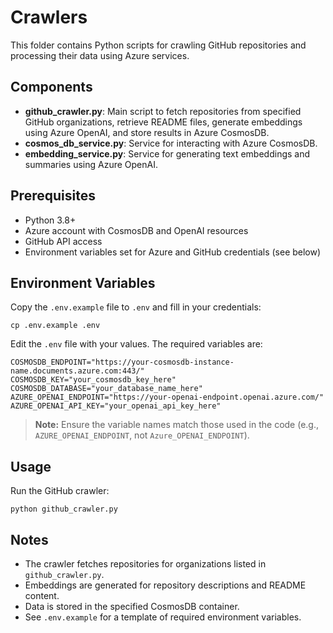# Crawlers

This folder contains Python scripts for crawling GitHub repositories and processing their data using Azure services.

## Components

- **github_crawler.py**: Main script to fetch repositories from specified GitHub organizations, retrieve README files, generate embeddings using Azure OpenAI, and store results in Azure CosmosDB.
- **cosmos_db_service.py**: Service for interacting with Azure CosmosDB.
- **embedding_service.py**: Service for generating text embeddings and summaries using Azure OpenAI.

## Prerequisites

- Python 3.8+
- Azure account with CosmosDB and OpenAI resources
- GitHub API access
- Environment variables set for Azure and GitHub credentials (see below)

## Environment Variables

Copy the `.env.example` file to `.env` and fill in your credentials:

```
cp .env.example .env
```

Edit the `.env` file with your values. The required variables are:

```
COSMOSDB_ENDPOINT="https://your-cosmosdb-instance-name.documents.azure.com:443/"
COSMOSDB_KEY="your_cosmosdb_key_here"
COSMOSDB_DATABASE="your_database_name_here"
AZURE_OPENAI_ENDPOINT="https://your-openai-endpoint.openai.azure.com/"
AZURE_OPENAI_API_KEY="your_openai_api_key_here"
```

> **Note:** Ensure the variable names match those used in the code (e.g., `AZURE_OPENAI_ENDPOINT`, not `Azure_OPENAI_ENDPOINT`).

## Usage

Run the GitHub crawler:

```
python github_crawler.py
```

## Notes
- The crawler fetches repositories for organizations listed in `github_crawler.py`.
- Embeddings are generated for repository descriptions and README content.
- Data is stored in the specified CosmosDB container.
- See `.env.example` for a template of required environment variables.

